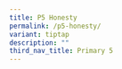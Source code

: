 ```yaml
---
title: P5 Honesty
permalink: /p5-honesty/
variant: tiptap
description: ""
third_nav_title: Primary 5
---
```

